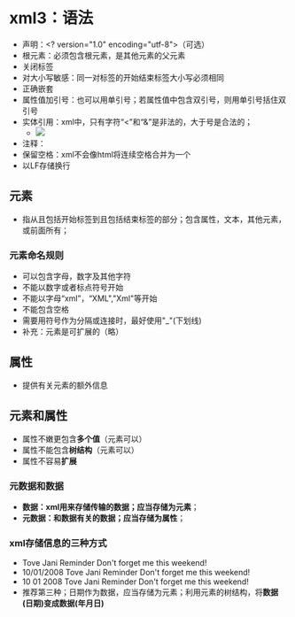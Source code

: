 # xml3：语法

* 声明：<? version="1.0" encoding="utf-8">（可选）
* 根元素：<root>必须包含根元素，是其他元素的父元素
* 关闭标签
* 对大小写敏感：同一对标签的开始结束标签大小写必须相同
* 正确嵌套
* 属性值加引号：也可以用单引号；若属性值中包含双引号，则用单引号括住双引号
* 实体引用：xml中，只有字符“<”和“&”是非法的，大于号是合法的；
  * ![](H:\笔记—markdown注\前端_前端_前端\图片引入\QQ截图20200228221643.png)
* 注释：<!--  注释  -->
* 保留空格：xml不会像html将连续空格合并为一个
* 以LF存储换行

## 元素

- 指从且包括开始标签到且包括结束标签的部分；包含属性，文本，其他元素，或前面所有；

### 元素命名规则

- 可以包含字母，数字及其他字符
- 不能以数字或者标点符号开始
- 不能以字母“xml”，“XML","Xml"等开始
- 不能包含空格
- 需要用符号作为分隔或连接时，最好使用"_"(下划线)
- 补充：元素是可扩展的（略）

## 属性

* 提供有关元素的额外信息

## 元素和属性

* 属性不嫩更包含**多个值**（元素可以）
* 属性不能包含**树结构**（元素可以）
* 属性不容易**扩展**

### 元数据和数据

* **数据：**xml用来存储传输的数据；应当存储为**元素**；
* **元数据：**和数据有关的数据；应当存储为**属性**；

### xml存储信息的三种方式

* <note date="10/01/2008">
  <to>Tove</to>
  <from>Jani</from>
  <heading>Reminder</heading>
  <body>Don't forget me this weekend!</body>
  </note>
* <note>
  <date>10/01/2008</date>
  <to>Tove</to>
  <from>Jani</from>
  <heading>Reminder</heading>
  <body>Don't forget me this weekend!</body>
  </note>
* <note>
  <date>
  <day>10</day>
  <month>01</month>
  <year>2008</year>
  </date>
  <to>Tove</to>
  <from>Jani</from>
  <heading>Reminder</heading>
  <body>Don't forget me this weekend!</body>
  </note>
* 推荐第三种；日期作为数据，应当存储为元素；利用元素的树结构，将**数据(日期)**变成**数据(年月日)**